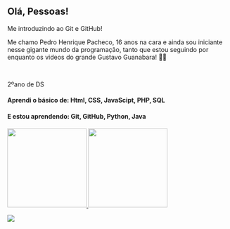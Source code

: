 ## Olá, Pessoas!
 <p>Me introduzindo ao Git e GitHub!</p>

 <p>Me chamo Pedro Henrique Pacheco, 16 anos na cara e ainda sou iniciante nesse gigante mundo da programação, tanto que estou seguindo por enquanto os videos do grande Gustavo Guanabara! 🙌🙌</p><br>
 <p> 2ºano de DS <p>

 <h4>Aprendi o básico de: Html, CSS, JavaScipt, PHP, SQL</h4>
 <h4>E estou aprendendo: Git, GitHub, Python, Java</h4>

 <div>
 <a href="https://github.com/PHPTheDev">
 <img height="180em" src="https://github-readme-stats.vercel.app/api?username=PHPTheDev&show_icons=true&theme=dark&include_all_commits=true&count_private=true"/>
 <img height="180em" src="https://github-readme-stats.vercel.app/api/top-langs/?username=PHPTheDev&layout=compact&langs_count=7&theme=dark"/>
 </div>

 <a href="https://www.linkedin.com/in/pedro-henrique-pacheco-128746265/" target="_blank"><img src="https://img.shields.io/badge/-LinkedIn-%230077B5?style=for-the-badge&logo=linkedin&logoColor=white"></a>

